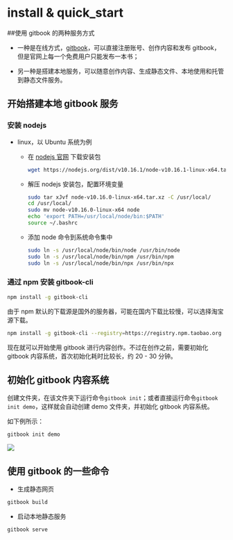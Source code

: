 # install & quick_start

##使用 gitbook 的两种服务方式
* 一种是在线方式，[gitbook](https://www.gitbook.com/)，可以直接注册账号、创作内容和发布 gitbook，但是官网上每一个免费用户只能发布一本书；

* 另一种是搭建本地服务，可以随意创作内容、生成静态文件、本地使用和托管到静态文件服务。

## 开始搭建本地 gitbook 服务
### 安装 nodejs
* linux，以 Ubuntu 系统为例
  * 在 [nodejs 官网](https://nodejs.org/en/download/) 下载安装包
    ```bash
    wget https://nodejs.org/dist/v10.16.1/node-v10.16.1-linux-x64.tar.xz
    ```

  * 解压 nodejs 安装包，配置环境变量
    ```bash
    sudo tar xJvf node-v10.16.0-linux-x64.tar.xz -C /usr/local/
    cd /usr/local/
    sudo mv node-v10.16.0-linux-x64 node
    echo 'export PATH=/usr/local/node/bin:$PATH'
    source ~/.bashrc
    ```

  * 添加 node 命令到系统命令集中
    ```bash
    sudo ln -s /usr/local/node/bin/node /usr/bin/node
    sudo ln -s /usr/local/node/bin/npm /usr/bin/npm
    sudo ln -s /usr/local/node/bin/npx /usr/bin/npx
    ```

### 通过 npm 安装 gitbook-cli

```bash
npm install -g gitbook-cli
```

由于 npm 默认的下载源是国外的服务器，可能在国内下载比较慢，可以选择淘宝源下载。

```bash
npm install -g gitbook-cli --registry=https://registry.npm.taobao.org
```

现在就可以开始使用 gitbook 进行内容创作。不过在创作之前，需要初始化 gitbook 内容系统，首次初始化耗时比较长，约 20 - 30 分钟。

## 初始化 gitbook 内容系统
创建文件夹，在该文件夹下运行命令`gitbook init`；或者直接运行命令`gitbook init demo`，这样就会自动创建 demo 文件夹，并初始化 gitbook 内容系统。

如下例所示：
```bash
gitbook init demo
```

![](images/yhw-miracle_2019-08-01_09-48-31.png)

## 使用 gitbook 的一些命令
* 生成静态网页

```bash
gitbook build
```

* 启动本地静态服务

```bash
gitbook serve
```